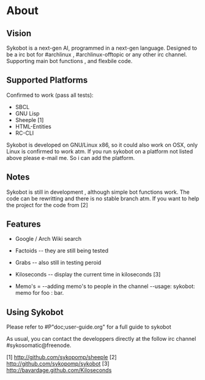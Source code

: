 About
=====

Vision
------

Sykobot is a next-gen AI, programmed in a next-gen language. Designed to be a irc bot for #archlinux , #archlinux-offtopic or any other irc channel. Supporting main bot functions , and flexbile code.


Supported Platforms
-------------------
Confirmed to work (pass all tests):

* SBCL
* GNU Lisp
* Sheeple [1]
* HTML-Entities
* RC-CLI

Sykobot is developed on GNU/Linux x86, so it could also work on OSX, only Linux is confirmed to work atm.
If you run sykobot on a platform not listed above please e-mail me. So i can add the platform.


Notes
-----

Sykobot is still in development , although simple bot functions work. The code can be rewritting and there is no stable branch atm. If you want to help the project for the code from [2]


Features
--------

* Google / Arch Wiki  search 

* Factoids -- they are still being tested

* Grabs -- also still in testing peroid

* Kiloseconds -- display the current time in kiloseconds [3]

* Memo's =  --adding memo's to people in the channel
	    --usage:  sykobot: memo for foo :  bar.


Using Sykobot
-------------

Please refer to #P"doc;user-guide.org" for a full guide to sykobot

As usual, you can contact the developpers directly at the follow irc channel #sykosomatic@freenode.  


[1] http://github.com/sykopomp/sheeple
[2] http://github.com/sykopomp/sykobot
[3] http://bavardage.github.com/Kiloseconds
